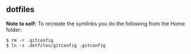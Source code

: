 ## dotfiles

**Note to self:** To recreate the symlinks you do the following from the Home folder:

    $ rm -r .gitconfig
    $ ln -s .dotfiles/gitconfig .gitconfig
